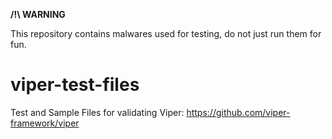 **/!\ WARNING**

This repository contains malwares used for testing, do not just run them for fun.

# viper-test-files
Test and Sample Files for validating Viper: https://github.com/viper-framework/viper
